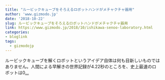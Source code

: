 ```yaml
---
title: "ルービックキューブをそろえるロボットハンドがメチャクチャ器用"
author: 'www.gizmodo.jp'
date: '2018-10-22'
slug: ルービックキューブをそろえるロボットハンドがメチャクチャ器用
link: https://www.gizmodo.jp/2018/10/ishikawa-senoo-laboratory.html
categories:
- bloglink
tags:
  - gizmodojp
---
```


ルービックキューブを解くロボットというアイデア自体は何も目新しいものではありません。人間による早解きの世界記録が4.22秒のところを、史上最速のロボットは0[... <i class="fas fa-external-link-alt"></i>](https://www.gizmodo.jp/2018/10/ishikawa-senoo-laboratory.html)

